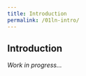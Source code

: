```yaml
---
title: Introduction
permalink: /01ln-intro/
---
```


Introduction
------------

_Work in progress..._
